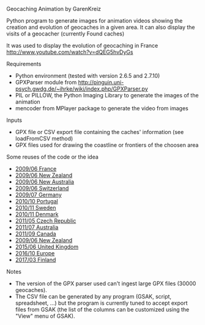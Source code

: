 Geocaching Animation
by GarenKreiz

Python program to generate images for animation videos showing the creation and evolution of geocaches in a given area. It can also display the visits of a geocacher (currently Found caches)

It was used to display the evolution of geocaching in France http://www.youtube.com/watch?v=dQEG5hvDyGs

Requirements
- Python environment (tested with version 2.6.5 and 2.7.10)
- GPXParser module from http://pinguin.uni-psych.gwdg.de/~ihrke/wiki/index.php/GPXParser.py
- PIL or PILLOW, the Python Imaging Library to generate the images of the animation
- mencoder from MPlayer package to generate the video from images

Inputs
- GPX file or CSV export file containing the caches' information (see loadFromCSV method)
- GPX files used for drawing the coastline or frontiers of the choosen area

Some reuses of the code or the idea

- [2009/06 France](https://www.youtube.com/watch?v=0Gae6M3l4xE)
- [2009/06 New Zealand](https://www.youtube.com/watch?v=1JLkAZ0vFp4&t=28s)
- [2009/06 New Australia](https://www.youtube.com/user/caughtatwork/videos)
- [2009/06 Switzerland](http://www.youtube.com/watch?v=NPoFT96Ve50 )
- [2009/07 Germany](https://www.youtube.com/watch?v=pOiHPPlSxi4 )
- [2010/10 Portugal](http://www.youtube.com/watch?v=MddsTfFeSIQ )
- [2010/11 Sweden](http://www.youtube.com/watch?v=Y2JaJ5ki9lc )
- [2010/11 Denmark](http://www.youtube.com/watch?v=ZEz2f2F5PKo )
- [2011/05 Czech Republic](https://www.youtube.com/watch?v=JW-FP1ebcL0)
- [2011/07 Australia](http://www.youtube.com/watch?v=wXrVHSm3oGg )
- [2011/09 Canada](http://www.youtube.com/watch?v=a1bvCO5-zpY )  
- [2009/06 New Zealand](https://www.youtube.com/watch?v=1JLkAZ0vFp4&t=28s)
- [2015/06 United Kingdom](https://www.youtube.com/watch?v=ayhYVRVE9Ac)
- [2016/10 Europe](https://www.youtube.com/watch?v=DkU56zSPgR0)
- [2017/03 Finland](https://www.youtube.com/watch?v=0cKnomvwFPs)

Notes
* The version of the GPX parser used can't ingest large GPX files (30000 geocaches). 
* The CSV file can be generated by any program (GSAK, script, spreadsheet, ...) but the program is currently tuned to accept export files from GSAK (the list of the columns can be customized using the "View" menu of GSAK). 


 
